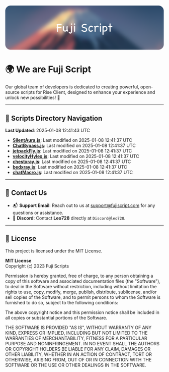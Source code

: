 ![Banner](.github/b.webp)

# 🌍 **We are Fuji Script**

Our global team of developers is dedicated to creating powerful, open-source scripts for Rise Client, designed to enhance your experience and unlock new possibilities! 🌟

---
<!-- SCRIPTS_NAVIGATION_START -->
## 📂 **Scripts Directory Navigation**

**Last Updated**: 2025-01-08 12:41:43 UTC

- **[SilentAura.js](scripts/SilentAura.js)**: Last modified on 2025-01-08 12:41:37 UTC
- **[ChatBypass.js](scripts/ChatBypass.js)**: Last modified on 2025-01-08 12:41:37 UTC
- **[jetpackFly.js](scripts/jetpackFly.js)**: Last modified on 2025-01-08 12:41:37 UTC
- **[velocityHylex.js](scripts/velocityHylex.js)**: Last modified on 2025-01-08 12:41:37 UTC
- **[chestxray.js](scripts/chestxray.js)**: Last modified on 2025-01-08 12:41:37 UTC
- **[bedxray.js](scripts/bedxray.js)**: Last modified on 2025-01-08 12:41:37 UTC
- **[chatMacro.js](scripts/chatMacro.js)**: Last modified on 2025-01-08 12:41:37 UTC

<!-- SCRIPTS_NAVIGATION_END -->

---

## 💬 **Contact Us**  
- 📬 **Support Email**: Reach out to us at [support@fujiscript.com](mailto:support@fujiscript.com) for any questions or assistance.  
- 💬 **Discord**: Contact **Leo728** directly at `Discord@leo728`.

---

## 📜 **License**

This project is licensed under the MIT License.  

**MIT License**  
Copyright (c) 2023 Fuji Scripts  

Permission is hereby granted, free of charge, to any person obtaining a copy of this software and associated documentation files (the "Software"), to deal in the Software without restriction, including without limitation the rights to use, copy, modify, merge, publish, distribute, sublicense, and/or sell copies of the Software, and to permit persons to whom the Software is furnished to do so, subject to the following conditions:  

The above copyright notice and this permission notice shall be included in all copies or substantial portions of the Software.  

THE SOFTWARE IS PROVIDED "AS IS", WITHOUT WARRANTY OF ANY KIND, EXPRESS OR IMPLIED, INCLUDING BUT NOT LIMITED TO THE WARRANTIES OF MERCHANTABILITY, FITNESS FOR A PARTICULAR PURPOSE AND NONINFRINGEMENT. IN NO EVENT SHALL THE AUTHORS OR COPYRIGHT HOLDERS BE LIABLE FOR ANY CLAIM, DAMAGES OR OTHER LIABILITY, WHETHER IN AN ACTION OF CONTRACT, TORT OR OTHERWISE, ARISING FROM, OUT OF OR IN CONNECTION WITH THE SOFTWARE OR THE USE OR OTHER DEALINGS IN THE SOFTWARE.  
